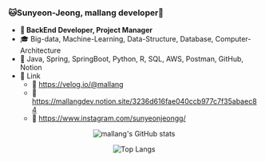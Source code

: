 ### 🐱Sunyeon-Jeong, mallang developer🐰
- **🎀 BackEnd Developer, Project Manager**
- 🎓 Big-data, Machine-Learning, Data-Structure, Database, Computer-Architecture
- 🌈 Java, Spring, SpringBoot, Python, R, SQL, AWS, Postman, GitHub, Notion
- 🍋 Link
  - 📎 https://velog.io/@mallang
  - 📎 https://mallangdev.notion.site/3236d616fae040ccb977c7f35abaec84
  - 📎 https://www.instagram.com/sunyeonjeongg/

<div align="center">

![mallang's GitHub stats](https://github-readme-stats.vercel.app/api?username=sunyeon-Jeong&show_icons=true&count_private=true&theme=omni)

![Top Langs](https://github-readme-stats.vercel.app/api/top-langs/?username=sunyeon-Jeong&layout=compact&theme=omni)
</div>
